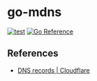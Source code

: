 # go-mdns

[![test](https://github.com/cybergarage/go-mdns/actions/workflows/make.yml/badge.svg)](https://github.com/cybergarage/go-mdns/actions/workflows/make.yml)
[![Go Reference](https://pkg.go.dev/badge/github.com/cybergarage/go-mdns.svg)](https://pkg.go.dev/github.com/cybergarage/go-mdns)


## References

- [DNS records | Cloudflare](https://www.cloudflare.com/learning/dns/dns-records/)